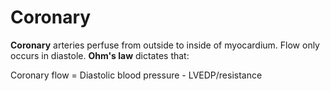 # Coronary

**Coronary** arteries perfuse from outside to inside of myocardium. Flow
only occurs in diastole. **Ohm's law** dictates that:

Coronary flow = Diastolic blood pressure - LVEDP/resistance
